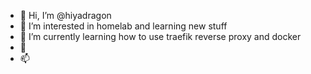 - 👋 Hi, I’m @hiyadragon
- 👀 I’m interested in homelab and learning new stuff
- 🌱 I’m currently learning how to use traefik reverse proxy and docker
- 💞️
- 📫 

<!---
hiyadragon/hiyadragon is a ✨ special ✨ repository because its `README.md` (this file) appears on your GitHub profile.
You can click the Preview link to take a look at your changes.
--->
